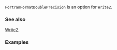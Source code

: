 `FortranFormatDoublePrecision` is an option for `Write2`.

### See also

[Write2](Write2).

### Examples